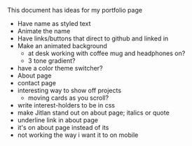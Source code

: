 This document has ideas for my portfolio page
- Have name as styled text
- Animate the name
- Have links/buttons that direct to github and linked in 
- Make an animated background
    - at desk working with coffee mug and headphones on?
    - 3 tone gradient?
- have a color theme switcher?
- About page
- contact page
- interesting way to show off projects
    - moving cards as you scroll?
- write interest-holders to be in css
- make Jitlan stand out on about page; italics or quote
- underline link in about page
- it's on about page instead of its
- not working the way i want it to on mobile
